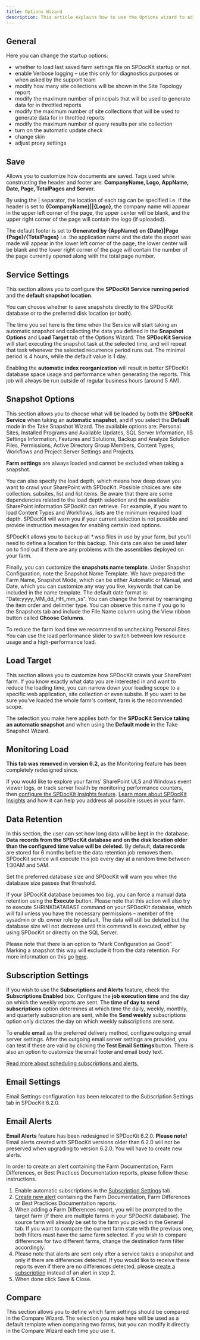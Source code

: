 ```yaml
---
title: Options Wizard
description: This article explains how to use the Options wizard to adjust and change your SPDocKit settings.
---
```

## General

Here you can change the startup options:

* whether to load last saved farm settings file on SPDocKit startup or not.
* enable Verbose logging – use this only for diagnostics purposes or when asked by the support team
* modify how many site collections will be shown in the Site Topology report
* modify the maximum number of principals that will be used to generate data for in throttled reports
* modify the maximum number of site collections that will be used to generate data for in throttled reports
* modify the maximum number of query results per site collection
* turn on the automatic update check
* change skin
* adjust proxy settings

## Save

Allows you to customize how documents are saved. Tags used while constructing the header and footer are: __CompanyName, Logo, AppName, Date, Page, TotalPages and Server.__

By using the | separator, the location of each tag can be specified i.e. if the header is set to __{CompanyName}||{Logo}__, the company name will appear in the upper left corner of the page, the upper center will be blank, and the upper right corner of the page will contain the logo (if uploaded).

The default footer is set to __Generated by {AppName} on {Date}|Page {Page}/{TotalPages}__ i.e. the application name and the date the export was made will appear in the lower left corner of the page, the lower center will be blank and the lower right corner of the page will contain the number of the page currently opened along with the total page number.

## Service Settings

This section allows you to configure the __SPDocKit Service running period__ and the __default snapshot location__.

You can choose whether to save snapshots directly to the SPDocKit database or to the preferred disk location (or both).

The time you set here is the time when the Service will start taking an automatic snapshot and collecting the data you defined in the __Snapshot Options__ and __Load Target__ tab of the Options Wizard. The __SPDocKit Service__ will start executing the snapshot task at the selected time, and will repeat that task whenever the selected recurrence period runs out. The minimal period is 4 hours, while the default value is 1 day. 

Enabling the __automatic index reorganization__ will result in better SPDocKit database space usage and performance when generating the reports. This job will always be run outside of regular business hours (around 5 AM).

## Snapshot Options

This section allows you to choose what will be loaded by both the __SPDocKit Service__ when taking an __automatic snapshot__, and if you select the __Default__ mode in the Take Snapshot Wizard. The available options are: Personal Sites, Installed Programs and Available Updates, SQL Server Information, IIS Settings Information, Features and Solutions, Backup and Analyze Solution Files, Permissions, Active Directory Group Members, Content Types, Workflows and Project Server Settings and Projects.

__Farm settings__ are always loaded and cannot be excluded when taking a snapshot.

You can also specify the load depth, which means how deep down you want to crawl your SharePoint with SPDocKit. Possible choices are: site collection. subsites, list and list items. Be aware that there are some dependencies related to the load depth selection and the available SharePoint information SPDocKit can retrieve. For example, if you want to load Content Types and Workflows, lists are the minimum required load depth. SPDocKit will warn you if your current selection is not possible and provide instruction messages for enabling certain load options.

SPDocKit allows you to backup all *.wsp files in use by your farm, but you’ll need to define a location for this backup. This data can also be used later on to find out if there are any problems with the assemblies deployed on your farm.

Finally, you can customize the __snapshots name template__. Under Snapshot Configuration, note the Snapshot Name Template. We have prepared the Farm Name, Snapshot Mode, which can be either Automatic or Manual, and Date, which you can customize any way you like, keywords that can be included in the name template. The default date format is: “Date:yyyy_MM_dd_HH_mm_ss”. You can change the format by rearranging the item order and delimiter type. You can observe this name if you go to the Snapshots tab and include the File Name column using the View ribbon button called __Choose Columns__.

To reduce the farm load time we recommend to unchecking Personal Sites. You can use the load performance slider to switch between low resource usage and a high-performance load.

## Load Target

This section allows you to customize how SPDocKit crawls your SharePoint farm. If you know exactly what data you are interested in and want to reduce the loading time, you can narrow down your loading scope to a specific web application, site collection or even subsite. If you want to be sure you’ve loaded the whole farm's content, farm is the recommended scope.

The selection you make here applies both for the __SPDocKit Service taking an automatic snapshot__ and when using the __Default mode__ in the Take Snapshot Wizard.

## Monitoring Load

__This tab was removed in version 6.2__, as the Monitoring feature has been completely redesigned since. 

If you would like to explore your farms’ SharePoint ULS and Windows event viewer logs, or track server health by monitoring performance counters, then [configure the SPDocKit Insights feature](#internal/how-to/monitoring/configure-automatic-monitoring-loading/). [Learn more about SPDocKit Insights](#internal/get-to-know-documentation-toolkit/monitoring-screen/) and how it can help you address all possible issues in your farm.

## Data Retention

In this section, the user can set how long data will be kept in the database. __Data records from the SPDocKit database and on the disk location older than the configured time value will be deleted.__ By default, __data records__ are stored for 6 months before the data retention  job removes them. SPDocKit service will execute this job every day at a random time between 1:30AM and 5AM.

Set the preferred database size and SPDocKit will warn you when the database size passes that threshold.

If your SPDocKit database becomes too big, you can force a manual data retention using the __Execute__ button. Please note that this action will also try to execute SHRINKDATABASE command on your SPDocKit database, which will fail unless you have the necessary permissions – member of the sysadmin or db_owner role by default. The data will still be deleted but the database size will not decrease until this command is executed, either by using SPDocKit or directly on the SQL Server.

Please note that there is an option to “Mark Configuration as Good”. Marking a snapshot this way will exclude it from the data retention. For more information on this go [here](#internal/get-to-know-documentation-toolkit/track-changes-screen/).

## Subscription Settings

If you wish to use the __Subscriptions and Alerts__ feature, check the __Subscriptions Enabled__ box. Configure the __job execution time__ and the day on which the weekly reports are sent. The __time of day to send subscriptions__ option determines at which time the daily, weekly, monthly, and quarterly subscription are sent, while the __Send weekly__ subscriptions option only dictates the day on which weekly subscriptions are sent.

To enable __email__ as the preferred delivery method, configure outgoing email server settings. After the outgoing email server settings are provided, you can test if these are valid by clicking the __Test Email Settings__ button. There is also an option to customize the email footer and email body text. 

[Read more about scheduling subscriptions and alerts.](#internal/get-to-know-documentation-toolkit/backstage-screen/email-subscription-manager/)

## Email Settings

Email Settings configuration has been relocated to the Subscription Settings tab in SPDocKit 6.2.0.

## Email Alerts

__Email Alerts__ feature has been redesigned in SPDocKit 6.2.0. __Please note!__ Email alerts created with SPDocKit versions older than 6.2.0 will not be preserved when upgrading to version 6.2.0. You will have to create new alerts. 

In order to create an alert containing the Farm Documentation, Farm Differences, or Best Practices Documentation reports, please follow these instructions.

1. Enable automatic subscriptions in the [Subscription Settings](#internal/get-to-know-documentation-toolkit/backstage-screen/options-wizard/#panel-8) tab.
2. [Create new alert](#internal/how-to/email-subscriptions/create-new-alert/) containing the Farm Documentation, Farm Differences or Best Practices Documentation reports.
3. When adding a Farm Differences report, you will be prompted to the target farm (if there are multiple farms in your SPDocKit database). The source farm will already be set to the farm you picked in the General tab. If you want to compare the current farm state with the previous one, both filters must have the same farm selected. If you wish to compare differences for two different farms, change the destination farm filter accordingly.
3. Please note that alerts are sent only after a service takes a snapshot and only if there are differences detected. If you would like to receive these reports even if there are no differences detected, please [create a subscription](#internal/how-to/email-subscriptions/create-new-email-subscription/) instead of an alert in step 2.
5. When done click Save & Close.

## Compare

This section allows you to define which farm settings should be compared in the Compare Wizard. The selection you make here will be used as a default template when comparing two farms, but you can modify it directly in the Compare Wizard each time you use it.